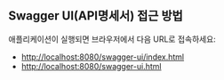 ## Swagger UI(API명세서) 접근 방법

애플리케이션이 실행되면 브라우저에서 다음 URL로 접속하세요:

-   [http://localhost:8080/swagger-ui/index.html](http://localhost:8080/swagger-ui/index.html)
-   [http://localhost:8080/swagger-ui.html](http://localhost:8080/swagger-ui.html)
